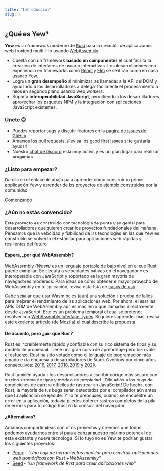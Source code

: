 ```yaml
---
title: "Introducción"
slug: /
---
```


## ¿Qué es Yew?

**Yew** es un framework moderno de [Rust](https://www.rust-lang.org/) para la creación de aplicaciones
web frontend multi-hilo usando [WebAssembly](https://webassembly.org/).

* Cuenta con un framework **basado en componentes** el cual facilita la creación de interfaces de usuario interactivas.
Los desarrolladores con experiencia en frameworks como [React](https://reactjs.org/) y
[Elm](https://elm-lang.org/) se sentirán como en casa usando Yew.
* Logra un **gran desempeño** al minimizar las llamadas a la API del DOM y ayudando a los desarrolladores a
delegar fácilmente el procesamiento a hilos en segundo plano usando web workers.
* Soporta **interoperabilidad JavaScript**, permitiendo a los desarrolladores aprovechar los paquetes NPM
y la integración con aplicaciones JavaScript existentes.

### Únete 😊

* Puedes reportar bugs y discutir features en la [página de issues de GitHub](https://github.com/yewstack/yew/issues)
* Amamos los pull requests. ¡Revisa los [good first issues](https://github.com/yewstack/yew/issues?q=is%3Aopen+is%3Aissue+label%3A%22good+first+issue%22) 
si te gustaría ayudar!
* Nuestro [chat de Discord](https://discord.gg/VQck8X4) está muy activo y es un gran lugar
para realizar preguntas

### ¿Listo para empezar?

Da clic en el enlace de abajo para aprender cómo construir tu primer applicación Yew y aprender de los
proyectos de ejemplo construidos por la comunidad

[Comenzando](./getting-started/project-setup.md)

### ¿Aún no estás convencido?

Este proyecto es construido con tecnología de punta y es genial para desarrolladores que quieren crear 
los proyectos fundacionales del mañana. Pensamos que la velocidad y fiabilidad de las tecnologías en
las que Yew es construido se volverán el estándar para aplicaciones web rápidas y resilientes
del futuro.

#### Espera, ¿por qué WebAssembly?

WebAssembly _\(Wasm\)_ es un lenguaje portable de bajo nivel en el que Rust puede compilar. Se ejecuta
a velocidades nativas en el navegador y es interoperable con JavaScript y soportado en la gran mayoría de navegadores
modernos. Para ideas de cómo obtener el mayor provecho de WebAssembly en tu aplicación, revisa esta lista de
[casos de uso](https://webassembly.org/docs/use-cases/).

Cabe señalar que usar Wasm no es (aún) una solución a prueba de fallos para mejorar el rendimiento de
las aplicaciones web. Por ahora, el usar las APIs DOM de WebAssembly aún es más lento que llamarlas
directamente desde JavaScript. Este es un problema temporal el cual se pretende resolver con
[WebAssembly Interface Types](https://github.com/WebAssembly/interface-types/blob/master/proposals/interface-types/Explainer.md).
Si quieres aprender más, revisa este [excelente artículo](https://hacks.mozilla.org/2019/08/webassembly-interface-types/) (de Mozilla) 
el cual describe la propuesta.

#### De acuerdo, pero ¿por qué Rust?

Rust es increíblemente rápido y confiable con su rico sistema de tipos y su modelo de propiedad. Tiene una gran 
curva de aprendizaje pero bien vale el esfuerzo. Rust ha sido votado como el lenguaje de programación 
más amado en la encuesta a desarrolladores de Stack Overflow por cinco años consecutivos:
[2016](https://insights.stackoverflow.com/survey/2016#technology-most-loved-dreaded-and-wanted), 
[2017](https://insights.stackoverflow.com/survey/2017#most-loved-dreaded-and-wanted), 
[2018](https://insights.stackoverflow.com/survey/2018#technology-_-most-loved-dreaded-and-wanted-languages), 
[2019](https://insights.stackoverflow.com/survey/2019#technology-_-most-loved-dreaded-and-wanted-languages) 
y [2020](https://insights.stackoverflow.com/survey/2020#most-loved-dreaded-and-wanted).

Rust también ayuda a los desarrolladores a escribir código más seguro con su rico sistema de tipos y modelo de propiedad. ¡Dile 
adiós a los bugs de condiciones de carrera difíciles de rastrear en JavaScript! De hecho, con Rust, la mayoría de tus 
bugs serán detectados por el compilador aún antes que tú aplicación se ejecute. Y no te preocupes, cuando se encuentre un 
error en tú aplicación, todavía puedes obtener rastros completos de la pila de errores para tú código Rust en la consola del navegador.

#### ¿Alternativas?

Amamos compartir ideas con otros proyectos y creemos que todos podemos ayudarnos entre sí para alcanzar 
nuestro máximo potencial de esta excitante y nueva tecnología. Si lo tuyo no es Yew, te podrían gustar 
los siguientes proyectos:

* [Percy](https://github.com/chinedufn/percy) - _"Una caja de herramientas modular para construir
aplicaciones web isomórficas con Rust + WebAssembly"_
* [Seed](https://github.com/seed-rs/seed) - _"Un framework de Rust para crear aplicaciones web"_
